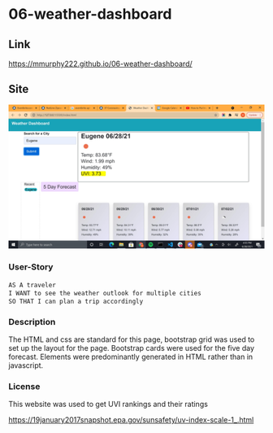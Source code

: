 # 06-weather-dashboard

## Link

https://mmurphy222.github.io/06-weather-dashboard/

## Site

![screenshot](WeatherDashboardScn.jpg)

### User-Story

```
AS A traveler
I WANT to see the weather outlook for multiple cities
SO THAT I can plan a trip accordingly
```

### Description

The HTML and css are standard for this page, bootstrap grid was used to set up the layout for the page. Bootstrap cards were used for the five day forecast. Elements were predominantly generated in HTML rather than in javascript.

### License

This website was used to get UVI rankings and their ratings

https://19january2017snapshot.epa.gov/sunsafety/uv-index-scale-1_.html
